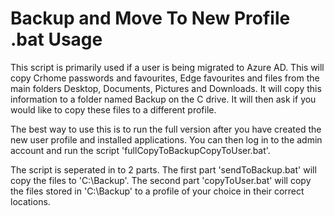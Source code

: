 Backup and Move To New Profile .bat Usage
=========================================


This script is primarily used if a user is being migrated to Azure AD. This will copy Crhome passwords and favourites,
Edge favourites and files from the main folders Desktop, Documents, Pictures and Downloads. It will copy this information to a folder named Backup on the C drive.
It will then ask if you would like to copy these files to a different profile.

The best way to use this is to run the full version after you have created the new user profile and installed applications. You can then log in to the admin account
 and run the script 'fullCopyToBackupCopyToUser.bat'.

The script is seperated in to 2 parts. The first part 'sendToBackup.bat' will copy the files to 'C:\Backup'. The second part 'copyToUser.bat' will copy the files stored
in 'C:\Backup' to a profile of your choice in their correct locations.

